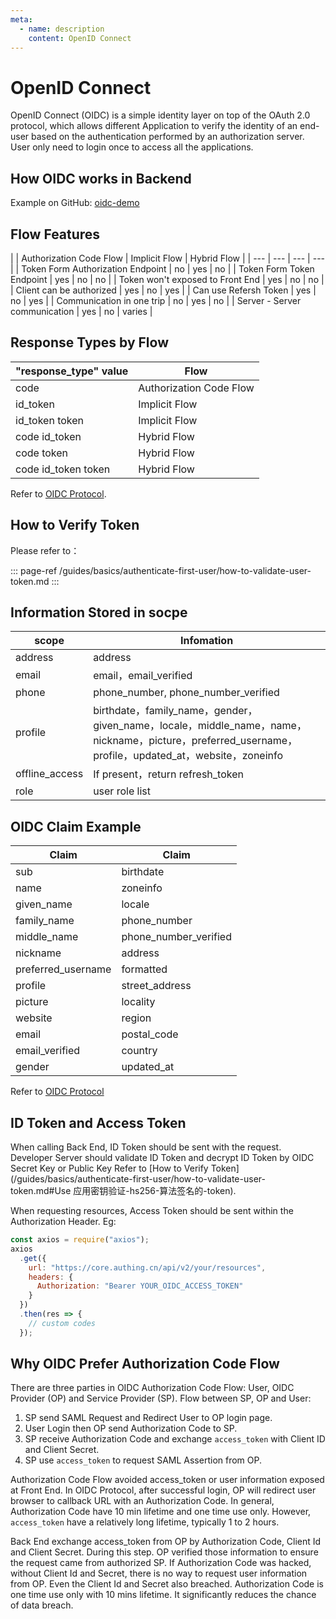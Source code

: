 ```yaml
---
meta:
  - name: description
    content: OpenID Connect
---
```


# OpenID Connect

<LastUpdated/>

OpenID Connect (OIDC) is a simple identity layer on top of the OAuth 2.0 protocol, which allows different Application to verify the identity of an end-user based on the authentication performed by an authorization server. User only need to login once to access all the applications.

## How OIDC works in Backend

Example on GitHub: [oidc-demo](https://github.com/Authing/oidc-demo)

## Flow Features

|
| Authorization Code Flow | Implicit Flow | Hybrid Flow |
| --- | --- | --- | --- |
| Token Form Authorization Endpoint | no | yes | no |
| Token Form Token Endpoint | yes | no | no |
| Token won&#39;t exposed to Front End | yes | no | no |
| Client can be authorized | yes | no | yes |
| Can use Refersh Token | yes | no | yes |
| Communication in one trip | no | yes | no |
| Server - Server communication | yes | no | varies |

## Response Types by Flow

| &quot;response_type&quot; value | Flow                    |
| ------------------------------- | ----------------------- |
| code                            | Authorization Code Flow |
| id_token                        | Implicit Flow           |
| id_token token                  | Implicit Flow           |
| code id_token                   | Hybrid Flow             |
| code token                      | Hybrid Flow             |
| code id_token token             | Hybrid Flow             |

Refer to [OIDC Protocol](https://openid.net/specs/openid-connect-core-1_0.html#Authentication).

## How to Verify Token

Please refer to：

::: page-ref /guides/basics/authenticate-first-user/how-to-validate-user-token.md
:::

## Information Stored in socpe

| scope          | Infomation                                                                                                                                           |
| -------------- | ---------------------------------------------------------------------------------------------------------------------------------------------------- |
| address        | address                                                                                                                                              |
| email          | email，email_verified                                                                                                                                |
| phone          | phone_number, phone_number_verified                                                                                                                  |
| profile        | birthdate，family_name，gender，given_name，locale，middle_name，name，nickname，picture，preferred_username，profile，updated_at，website，zoneinfo |
| offline_access | If present，return refresh_token                                                                                                                     |
| role           | user role list                                                                                                                                       |

## OIDC Claim Example

| Claim              | Claim                 |
| ------------------ | --------------------- |
| sub                | birthdate             |
| name               | zoneinfo              |
| given_name         | locale                |
| family_name        | phone_number          |
| middle_name        | phone_number_verified |
| nickname           | address               |
| preferred_username | formatted             |
| profile            | street_address        |
| picture            | locality              |
| website            | region                |
| email              | postal_code           |
| email_verified     | country               |
| gender             | updated_at            |

Refer to [OIDC Protocol](https://openid.net/specs/openid-connect-core-1_0.html#StandardClaims)

## ID Token and Access Token

When calling Back End, ID Token should be sent with the request. Developer Server should validate ID Token and decrypt ID Token by OIDC Secret Key or Public Key
Refer to [How to Verify Token](/guides/basics/authenticate-first-user/how-to-validate-user-token.md#Use 应用密钥验证-hs256-算法签名的-token).

When requesting resources, Access Token should be sent within the Authorization Header. Eg:

```js
const axios = require("axios");
axios
  .get({
    url: "https://core.authing.cn/api/v2/your/resources",
    headers: {
      Authorization: "Bearer YOUR_OIDC_ACCESS_TOKEN"
    }
  })
  .then(res => {
    // custom codes
  });
```

## Why OIDC Prefer Authorization Code Flow

There are three parties in OIDC Authorization Code Flow: User, OIDC Provider (OP) and Service Provider (SP).
Flow between SP, OP and User:

1. SP send SAML Request and Redirect User to OP login page.
2. User Login then OP send Authorization Code to SP.
3. SP receive Authorization Code and exchange `access_token` with Client ID and Client Secret.
4. SP use `access_token` to request SAML Assertion from OP.

Authorization Code Flow avoided access_token or user information exposed at Front End. In OIDC Protocol, after successful login, OP will redirect user browser to callback URL with an Authorization Code. In general, Authorization Code have 10 min lifetime and one time use only. However, `access_token` have a relatively long lifetime, typically 1 to 2 hours.

Back End exchange access_token from OP by Authorization Code, Client Id and Client Secret. During this step. OP verified those information to ensure the request came from authorized SP. If Authorization Code was hacked, without Client Id and Secret, there is no way to request user information from OP. Even the Client Id and Secret also breached. Authorization Code is one time use only with 10 mins lifetime. It significantly reduces the chance of data breach.
